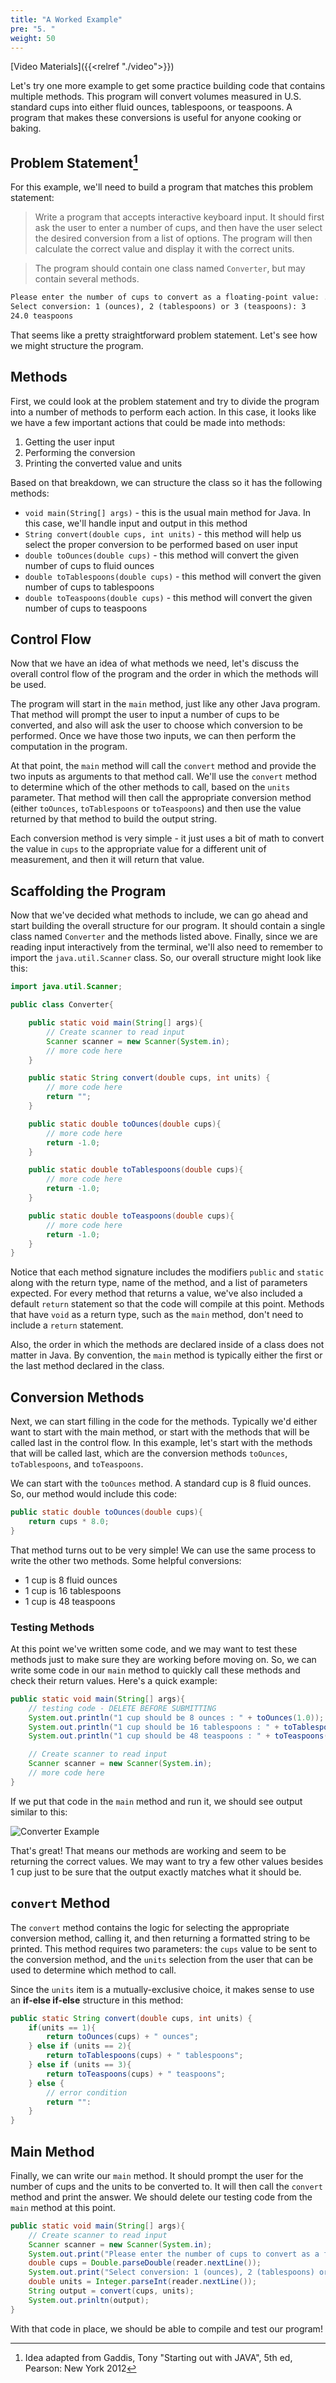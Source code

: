 ```yaml
---
title: "A Worked Example"
pre: "5. "
weight: 50
---
```


<!-- youtube Af776SCHegE -->

[Video Materials]({{<relref "./video">}})

<!-- TODO Update Video -->

Let's try one more example to get some practice building code that contains multiple methods. This program will convert volumes measured in U.S. standard cups into either fluid ounces, tablespoons, or teaspoons. A program that makes these conversions is useful for anyone cooking or baking.

## Problem Statement[^1]

[^1]: Idea adapted from Gaddis, Tony "Starting out with JAVA", 5th ed, Pearson: New York 2012

For this example, we'll need to build a program that matches this problem statement:

> Write a program that accepts interactive keyboard input. It should first ask the user to enter a number of cups, and then have the user select the desired conversion from a list of options. The program will then calculate the correct value and display it with the correct units.

> The program should contain one class named `Converter`, but may contain several methods.

```tex
Please enter the number of cups to convert as a floating-point value: .5
Select conversion: 1 (ounces), 2 (tablespoons) or 3 (teaspoons): 3
24.0 teaspoons
```
That seems like a pretty straightforward problem statement. Let's see how we might structure the program.

## Methods

First, we could look at the problem statement and try to divide the program into a number of methods to perform each action. In this case, it looks like we have a few important actions that could be made into methods:

1. Getting the user input
1. Performing the conversion
1. Printing the converted value and units

Based on that breakdown, we can structure the class so it has the following methods:

* `void main(String[] args)` - this is the usual main method for Java. In this case, we'll handle input and output in this method
* `String convert(double cups, int units)` - this method will help us select the proper conversion to be performed based on user input
* `double toOunces(double cups)` - this method will convert the given number of cups to fluid ounces
* `double toTablespoons(double cups)` - this method will convert the given number of cups to tablespoons
* `double toTeaspoons(double cups)` - this method will convert the given number of cups to teaspoons

## Control Flow

Now that we have an idea of what methods we need, let's discuss the overall control flow of the program and the order in which the methods will be used.

The program will start in the `main` method, just like any other Java program. That method will prompt the user to input a number of cups to be converted, and also will ask the user to choose which conversion to be performed. Once we have those two inputs, we can then perform the computation in the program.

At that point, the `main` method will call the `convert` method and provide the two inputs as arguments to that method call. We'll use the `convert` method to determine which of the other methods to call, based on the `units` parameter. That method will then call the appropriate conversion method (either `toOunces`, `toTablespoons` or `toTeaspoons`) and then use the value returned by that method to build the output string.

Each conversion method is very simple - it just uses a bit of math to convert the value in `cups` to the appropriate value for a different unit of measurement, and then it will return that value.

## Scaffolding the Program

Now that we've decided what methods to include, we can go ahead and start building the overall structure for our program. It should contain a single class named `Converter` and the methods listed above. Finally, since we are reading input interactively from the terminal, we'll also need to remember to import the `java.util.Scanner` class. So, our overall structure might look like this:

```java
import java.util.Scanner;

public class Converter{

    public static void main(String[] args){
        // Create scanner to read input
        Scanner scanner = new Scanner(System.in);
        // more code here
    }

    public static String convert(double cups, int units) {
        // more code here
        return "";
    }

    public static double toOunces(double cups){
        // more code here
        return -1.0;
    }

    public static double toTablespoons(double cups){
        // more code here
        return -1.0;
    }

    public static double toTeaspoons(double cups){
        // more code here
        return -1.0;
    }
}
```

Notice that each method signature includes the modifiers `public` and `static` along with the return type, name of the method, and a list of parameters expected. For every method that returns a value, we've also included a default `return` statement so that the code will compile at this point. Methods that have `void` as a return type, such as the `main` method, don't need to include a `return` statement.

Also, the order in which the methods are declared inside of a class does not matter in Java. By convention, the `main` method is typically either the first or the last method declared in the class. 

## Conversion Methods

Next, we can start filling in the code for the methods. Typically we'd either want to start with the main method, or start with the methods that will be called last in the control flow. In this example, let's start with the methods that will be called last, which are the conversion methods `toOunces`, `toTablespoons`, and `toTeaspoons`. 

We can start with the `toOunces` method. A standard cup is 8 fluid ounces. So, our method would include this code:

```java
public static double toOunces(double cups){
    return cups * 8.0;
}
```

That method turns out to be very simple! We can use the same process to write the other two methods. Some helpful conversions:

* 1 cup is 8 fluid ounces
* 1 cup is 16 tablespoons
* 1 cup is 48 teaspoons

### Testing Methods

At this point we've written some code, and we may want to test these methods just to make sure they are working before moving on. So, we can write some code in our `main` method to quickly call these methods and check their return values. Here's a quick example:

```java
public static void main(String[] args){
    // testing code - DELETE BEFORE SUBMITTING
    System.out.println("1 cup should be 8 ounces : " + toOunces(1.0));
    System.out.println("1 cup should be 16 tablespoons : " + toTablespoons(1.0));
    System.out.println("1 cup should be 48 teaspoons : " + toTeaspoons(1.0));

    // Create scanner to read input
    Scanner scanner = new Scanner(System.in);
    // more code here
}
```

If we put that code in the `main` method and run it, we should see output similar to this:

![Converter Example](/images/06-method/converter_example.png)

That's great! That means our methods are working and seem to be returning the correct values. We may want to try a few other values besides 1 cup just to be sure that the output exactly matches what it should be. 

## `convert` Method

The `convert` method contains the logic for selecting the appropriate conversion method, calling it, and then returning a formatted string to be printed. This method requires two parameters: the `cups` value to be sent to the conversion method, and the `units` selection from the user that can be used to determine which method to call.

Since the `units` item is a mutually-exclusive choice, it makes sense to use an **if-else if-else** structure in this method:

```java
public static String convert(double cups, int units) {
    if(units == 1){
        return toOunces(cups) + " ounces";
    } else if (units == 2){
        return toTablespoons(cups) + " tablespoons";
    } else if (units == 3){
        return toTeaspoons(cups) + " teaspoons";
    } else {
        // error condition
        return "":
    }
}
```

## Main Method

Finally, we can write our `main` method. It should prompt the user for the number of cups and the units to be converted to. It will then call the `convert` method and print the answer. We should delete our testing code from the `main` method at this point.

```java
public static void main(String[] args){
    // Create scanner to read input
    Scanner scanner = new Scanner(System.in);
    System.out.print("Please enter the number of cups to convert as a floating-point value: ");
    double cups = Double.parseDouble(reader.nextLine());
    System.out.print("Select conversion: 1 (ounces), 2 (tablespoons) or 3 (teaspoons): ");
    double units = Integer.parseInt(reader.nextLine());
    String output = convert(cups, units);
    System.out.prinltn(output);
}
```

With that code in place, we should be able to compile and test our program!